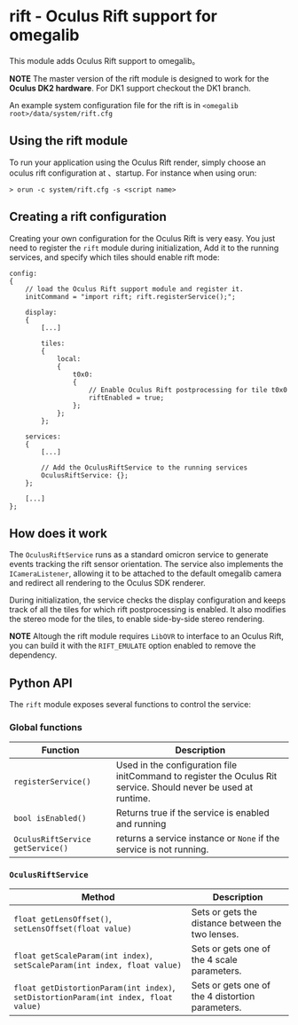 # rift - Oculus Rift support for omegalib
This module adds Oculus Rift support to omegalib。

**NOTE** The master version of the rift module is designed to work for the **Oculus DK2 hardware**.
For DK1 support checkout the DK1 branch.

An example system configuration file for the 
rift is in `<omegalib root>/data/system/rift.cfg`

## Using the rift module
To run your application using the Oculus Rift render, simply choose an oculus rift configuration at 
、startup. For instance when using orun:
```
> orun -c system/rift.cfg -s <script name>
```	

## Creating a rift configuration
Creating your own configuration for the Oculus Rift is very easy. You just need to register the `rift` 
module during initialization, Add it to the running services, and specify which tiles should enable 
rift mode:
```
config:
{
	// load the Oculus Rift support module and register it.
	initCommand = "import rift; rift.registerService();";
	
	display:
	{
		[...]
		
		tiles:
		{
			local:
			{
				t0x0: 
				{ 
					// Enable Oculus Rift postprocessing for tile t0x0
					riftEnabled = true; 
				};
			};
		};
	
	services:
	{
		[...]
		
		// Add the OculusRiftService to the running services
		OculusRiftService: {};
	};

	[...]	
};
```

## How does it work
The `OculusRiftService` runs as a standard omicron service to generate events tracking the rift 
sensor orientation. The service also implements the `ICameraListener`, allowing it to be attached to 
the default omegalib camera and redirect all rendering to the Oculus SDK renderer.

During initialization, the service checks the display configuration and keeps track of all the tiles 
for which rift postprocessing is enabled. It also modifies the stereo mode for the tiles, to enable 
side-by-side stereo rendering.

**NOTE** Altough the rift module requires `LibOVR` to interface to an Oculus Rift, you can build it 
with the `RIFT_EMULATE` option enabled to remove the dependency.

## Python API
The `rift` module exposes several functions to control the service:

### Global functions
| **Function** | Description
|---|---|
| `registerService()` | Used in the configuration file initCommand to register the Oculus Rit service. Should never be used at runtime. |
| `bool isEnabled()` | Returns true if the service is enabled and running
| `OculusRiftService getService()` | returns a service instance or `None` if the service is not running. |

### `OculusRiftService`
| **Method** | Description
|---|---|
| `float getLensOffset()`, `setLensOffset(float value)` | Sets or gets the distance between the two lenses. |
| `float getScaleParam(int index)`, `setScaleParam(int index, float value)` | Sets or gets one of the 4 scale parameters. |
| `float getDistortionParam(int index)`, `setDistortionParam(int index, float value)` | Sets or gets one of the 4 distortion parameters. |
